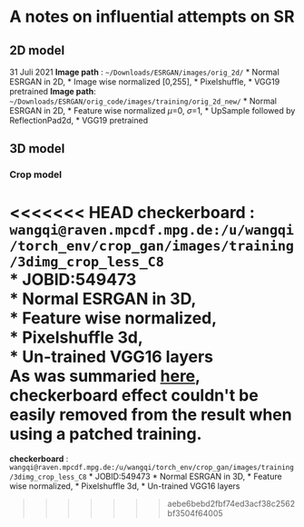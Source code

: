 # A notes on influential attempts on SR
## 2D model
31 Juli 2021
__Image path__ : `~/Downloads/ESRGAN/images/orig_2d/`
	* Normal ESRGAN in 2D,
	* Image wise normalized [0,255],
	* Pixelshuffle,
	* VGG19 pretrained
__Image path__: `~/Downloads/ESRGAN/orig_code/images/training/orig_2d_new/`
	* Normal ESRGAN in 2D,
	* Feature wise normalized $\mu$=0, $\sigma$=1,
	* UpSample followed by ReflectionPad2d,
	* VGG19 pretrained
## 3D model
### Crop model
<<<<<<< HEAD
__checkerboard__ : `wangqi@raven.mpcdf.mpg.de:/u/wangqi/torch_env/crop_gan/images/training/3dimg_crop_less_C8`\
	* JOBID:549473\
	* Normal ESRGAN in 3D,\
	* Feature wise normalized,\
	* Pixelshuffle 3d,\
	* Un-trained VGG16 layers\
As was summaried [here](https://link.springer.com/chapter/10.1007%2F978-3-030-87231-1_8), checkerboard effect couldn't be easily removed from the result when using a patched training.
=======
__checkerboard__ : `wangqi@raven.mpcdf.mpg.de:/u/wangqi/torch_env/crop_gan/images/training/3dimg_crop_less_C8`
	* JOBID:549473
	* Normal ESRGAN in 3D,
	* Feature wise normalized,
	* Pixelshuffle 3d,
	* Un-trained VGG16 layers
>>>>>>> aebe6bebd2fbf74ed3acf38c2562bf3504f64005
